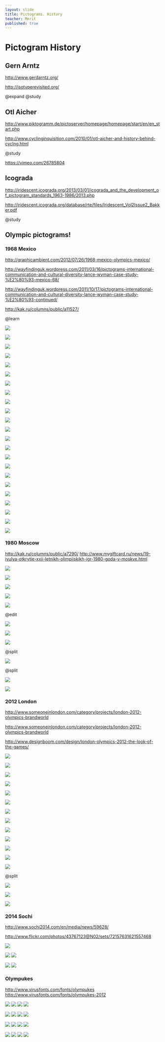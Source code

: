 ```yaml
---
layout: slide
title: Pictograms. History
teacher: Merit
published: true
---
```


# Pictogram History


## Gern Arntz

http://www.gerdarntz.org/

http://isotyperevisited.org/

@expand
@study


## Otl Aicher

http://www.piktogramm.de/pictoserver/homepage/homepage/start/en/en_start.php

http://www.cyclinginquisition.com/2010/01/otl-aicher-and-history-behind-cyclng.html

@study


https://vimeo.com/26785804


## Icograda

http://iridescent.icograda.org/2013/03/01/icograda_and_the_development_of_pictogram_standards_1963-1986/2013.php

http://iridescent.icograda.org/database/rte/files/Iridescent_Vol2Issue2_Bakker.pdf

@study


## Olympic pictograms!


### 1968 Mexico

http://graphicambient.com/2012/07/26/1968-mexico-olympics-mexico/

http://wayfindinguk.wordpress.com/2011/03/16/pictograms-international-communication-and-cultural-diversity-lance-wyman-case-study-%E2%80%93-mexico-68/

http://wayfindinguk.wordpress.com/2011/10/17/pictograms-international-communication-and-cultural-diversity-lance-wyman-case-study-%E2%80%93-continued/

http://kak.ru/columns/public/a11527/

@learn


![](http://graphicambient.com/wp-content/uploads/2012/07/mexico-68-olympics-logo.jpg)


![](http://graphicambient.com/wp-content/uploads/2012/07/mexico-68-olympics-03.jpg)


![](http://graphicambient.com/wp-content/uploads/2012/07/mexico-68-olympics-04.jpg)


![](http://graphicambient.com/wp-content/uploads/2012/07/mexico-68-olympics-06.jpg)


![](http://graphicambient.com/wp-content/uploads/2012/07/mexico-68-olympics-07.jpg)


![](http://graphicambient.com/wp-content/uploads/2012/07/mexico-68-olympics-11.jpg)


![](http://graphicambient.com/wp-content/uploads/2012/07/mexico-68-olympics-12.jpg)


![](http://graphicambient.com/wp-content/uploads/2012/07/mexico-68-olympics-13.jpg)


![](http://graphicambient.com/wp-content/uploads/2012/07/mexico-68-olympics-15.jpg)


![](http://graphicambient.com/wp-content/uploads/2012/07/mexico-68-olympics-18.jpg)


![](http://graphicambient.com/wp-content/uploads/2012/07/mexico-68-olympics-19.jpg)


![](http://graphicambient.com/wp-content/uploads/2012/07/mexico-68-olympics-20.jpg)


![](http://graphicambient.com/wp-content/uploads/2012/07/mexico-68-olympics-23.jpg)


![](http://graphicambient.com/wp-content/uploads/2012/07/mexico-68-olympics-24.jpg)


![](http://graphicambient.com/wp-content/uploads/2012/07/mexico-68-olympics-25.jpg)


![](http://graphicambient.com/wp-content/uploads/2012/07/mexico-68-olympics-27.jpg)


![](http://graphicambient.com/wp-content/uploads/2012/07/mexico-68-olympics-29.jpg)


![](http://graphicambient.com/wp-content/uploads/2012/07/mexico-68-olympics-30.jpg)


![](http://graphicambient.com/wp-content/uploads/2012/07/mexico-68-olympics-31.jpg)


![](http://graphicambient.com/wp-content/uploads/2012/07/mexico-68-olympics-32.jpg)


![](http://graphicambient.com/wp-content/uploads/2012/07/mexico-68-olympics-33.jpg)


![](http://graphicambient.com/wp-content/uploads/2012/07/mexico-68-olympics-35.jpg)


![](http://graphicambient.com/wp-content/uploads/2012/07/mexico-68-olympics-36.jpg)


### 1980 Moscow

http://kak.ru/columns/public/a7290/
http://www.mygiftcard.ru/news/19-iyulya-otkrytie-xxii-letnikh-olimpiiskikh-igr-1980-goda-v-moskve.html


![](http://www.mygiftcard.ru/sites/default/files/uploadfiles/19_iyulya_olimpiada_80.jpg)


![](http://kak.ru/vimg/article/7739362d7b5d481eca1f08025074f16c.gif)


![](http://kak.ru/vimg/article/29405b706e6761ef63384ecf46163f4f.gif)


![](http://igrushka.kz/vip103/mishka_m.jpg)


![](http://kak.ru/vimg/article/2dc34bcad43e0ef8e799a69c9e0c8550.gif)

@edit


![](http://kak.ru/vimg/article/1a0eceeed986ece5ae4f5b62d595f1c0.gif)


![](http://kak.ru/vimg/article/39bc7cb2d7a6d18fb9b61a1099258d55.gif)


![](http://kak.ru/vimg/article/50a16f84f78188ccb7e4e8ff09b0f456.gif)

@split


![](http://kak.ru/vimg/article/524cedffdf45b219398186aad7041185.gif)

@split


![](http://kak.ru/vimg/article/bdc229b27a57ce13c0468b83eebe316b.gif)


![](http://kak.ru/vimg/article/9c45504ec80bbad3a11931eb65030eee.gif)


### 2012 London

http://www.someoneinlondon.com/category/projects/london-2012-olympics-brandworld

http://www.someoneinlondon.com/category/projects/london-2012-olympics-brandworld

http://www.designboom.com/design/london-olympics-2012-the-look-of-the-games/


![](http://www.designboom.com/weblog/images/images_2/andy/london_olympics_2012/logoex2.jpg)


![](http://www.designboom.com/weblog/images/images_2/andy/london_olympics_2012/london2012_logo_shard_lines.jpg)


![](http://www.designboom.com/weblog/images/images_2/andy/london_olympics_2012/london_olympics_look_04.jpg)


![](http://www.designboom.com/cms/images/-andy/lon1.gif)


![](http://www.designboom.com/cms/images/-andy/lon2.gif)


![](http://www.designboom.com/cms/images/-andy/ol1.jpg)


![](http://www.designboom.com/cms/images/-andy/ol2.jpg)


![](http://www.designboom.com/cms/images/-andy/ol3.jpg)


![](http://www.designboom.com/cms/images/-andy/ol.jpg)


![](http://www.someoneinlondon.com/wp-content/files_mf/c2012940x415copy.jpg?5021?0.7458723955787718)


![](http://www.designboom.com/weblog/images/images_2/andy/london_olympics_2012/london_olympics_look_08.jpg)


![](http://www.designboom.com/weblog/images/images_2/andy/london_olympics_2012/london_olympics_look_06.jpg)


![](http://www.designboom.com/weblog/images/images_2/andy/london_olympics_2012/london_olympics_look_09.jpg)

@split


![](http://www.designboom.com/weblog/images/images_2/andy/london_olympics_2012/london_olympics_look_11.jpg)


![](http://www.designboom.com/weblog/images/images_2/andy/london_olympics_2012/london_olympics_look_12.jpg)


![](http://www.designboom.com/weblog/images/images_2/andy/london_olympics_2012/london_olympics_look_50.jpg)


### 2014 Sochi

http://www.sochi2014.com/en/media/news/59628/

http://www.flickr.com/photos/43767123@N02/sets/72157631621557468


![](http://farm9.staticflickr.com/8320/8023395361_b55a64c2a9_o.jpg)


![](http://farm9.staticflickr.com/8032/8023799850_8a7de257fb_o.jpg)
![](http://farm9.staticflickr.com/8456/8023801305_7bd2b2c245_o.jpg)


![](http://farm9.staticflickr.com/8172/8023801427_6a833c393f_o.jpg)
![](http://farm9.staticflickr.com/8451/8023801691_59d4d02942_o.jpg)


### Olympukes

http://www.virusfonts.com/fonts/olympukes
http://www.virusfonts.com/fonts/olympukes-2012


![](./images/oly1.png)
![](./images/oly2.png)
![](./images/oly3.png)
![](./images/oly4.png)


![](./images/oly5.png)
![](./images/oly6.png)
![](./images/oly7.png)
![](./images/oly8.png)


![](./images/oly9.png)
![](./images/oly10.png)
![](./images/oly11.png)
![](./images/oly12.png)


![](./images/oly14.png)
![](./images/oly15.png)
![](./images/oly16.png)
![](./images/oly17.png)